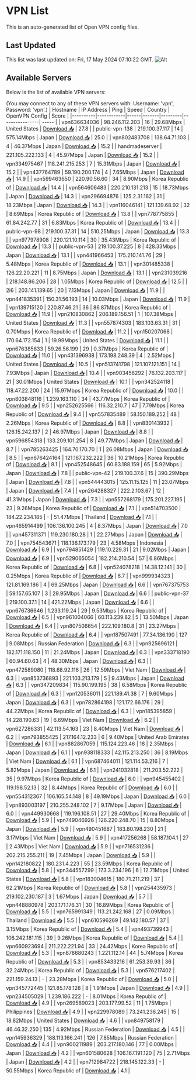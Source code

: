 # VPN List

This is an auto-generated list of Open VPN config files.

## Last Updated

This list was last updated on: Fri, 17 May 2024 07:10:22 GMT.
![Alt](https://repobeats.axiom.co/api/embed/186b98318ef1479477931607c1ad7d823f12451f.svg "Repobeats analytics image")

## Available Servers

Below is the list of available VPN servers:

(You may connect to any of these VPN servers with: Username: 'vpn', Password: 'vpn'.)
| Hostname | IP Address | Ping | Speed | Country | OpenVPN Config | Score |
|----------|------------|------|-------|---------|----------------| ----- |
| vpn636634036 | 98.246.112.203 | 16 | 29.68Mbps | United States | [Download 📥](./configs/server_0_US.ovpn) | 27.8 |
| public-vpn-138 | 219.100.37.117 | 14 | 575.14Mbps | Japan | [Download 📥](./configs/server_1_JP.ovpn) | 25.0 |
| vpn802483708 | 138.64.71.103 | 4 | 46.37Mbps | Japan | [Download 📥](./configs/server_2_JP.ovpn) | 15.2 |
| handmadeserver | 221.105.222.133 | 4 | 45.97Mbps | Japan | [Download 📥](./configs/server_3_JP.ovpn) | 15.2 |
| vpn334975467 | 118.241.215.253 | 7 | 15.31Mbps | Japan | [Download 📥](./configs/server_4_JP.ovpn) | 15.2 |
| vpn437764789 | 59.190.200.174 | 4 | 7.65Mbps | Japan | [Download 📥](./configs/server_5_JP.ovpn) | 14.9 |
| vpn599463650 | 220.90.56.60 | 34 | 8.90Mbps | Korea Republic of | [Download 📥](./configs/server_6_KR.ovpn) | 14.4 |
| vpn564606483 | 220.210.131.213 | 15 | 18.73Mbps | Japan | [Download 📥](./configs/server_7_JP.ovpn) | 14.3 |
| vpn296694876 | 125.2.31.162 | 31 | 18.23Mbps | Japan | [Download 📥](./configs/server_8_JP.ovpn) | 14.3 |
| vpn116046141 | 121.139.68.92 | 32 | 8.69Mbps | Korea Republic of | [Download 📥](./configs/server_9_KR.ovpn) | 13.8 |
| vpn778775855 | 61.84.242.77 | 31 | 6.83Mbps | Korea Republic of | [Download 📥](./configs/server_10_KR.ovpn) | 13.4 |
| public-vpn-98 | 219.100.37.31 | 14 | 510.25Mbps | Japan | [Download 📥](./configs/server_11_JP.ovpn) | 13.3 |
| vpn977978908 | 220.121.10.114 | 30 | 35.43Mbps | Korea Republic of | [Download 📥](./configs/server_12_KR.ovpn) | 13.3 |
| public-vpn-53 | 219.100.37.225 | 8 | 428.33Mbps | Japan | [Download 📥](./configs/server_13_JP.ovpn) | 13.1 |
| vpn441966453 | 175.210.141.76 | 29 | 5.48Mbps | Korea Republic of | [Download 📥](./configs/server_14_KR.ovpn) | 13.1 |
| vpn301485338 | 126.22.20.221 | 11 | 8.75Mbps | Japan | [Download 📥](./configs/server_15_JP.ovpn) | 13.1 |
| vpn231039216 | 218.148.86.206 | 28 | 1.05Mbps | Korea Republic of | [Download 📥](./configs/server_16_KR.ovpn) | 12.5 |
| 2i6 | 203.141.139.65 | 20 | 7.13Mbps | Japan | [Download 📥](./configs/server_17_JP.ovpn) | 11.9 |
| vpn441835391 | 150.31.56.193 | 14 | 10.03Mbps | Japan | [Download 📥](./configs/server_18_JP.ovpn) | 11.9 |
| vpn139715120 | 220.87.46.21 | 36 | 86.87Mbps | Korea Republic of | [Download 📥](./configs/server_19_KR.ovpn) | 11.9 |
| vpn210830862 | 206.189.156.51 | 1 | 107.38Mbps | United States | [Download 📥](./configs/server_20_US.ovpn) | 11.3 |
| vpn557874303 | 183.103.63.31 | 31 | 0.70Mbps | Korea Republic of | [Download 📥](./configs/server_21_KR.ovpn) | 11.2 |
| vpn150207068 | 170.64.172.154 | 1 | 19.99Mbps | United States | [Download 📥](./configs/server_22_US.ovpn) | 11.1 |
| vpn676385833 | 59.26.56.199 | 29 | 0.37Mbps | Korea Republic of | [Download 📥](./configs/server_23_KR.ovpn) | 11.0 |
| vpn431396938 | 173.198.248.39 | 4 | 2.52Mbps | United States | [Download 📥](./configs/server_24_US.ovpn) | 10.5 |
| vpn513741798 | 121.107.121.151 | 14 | 7.93Mbps | Japan | [Download 📥](./configs/server_25_JP.ovpn) | 10.4 |
| vpn903456292 | 76.132.203.117 | 21 | 30.01Mbps | United States | [Download 📥](./configs/server_26_US.ovpn) | 10.1 |
| vpn342524118 | 118.47.22.200 | 24 | 15.97Mbps | Korea Republic of | [Download 📥](./configs/server_27_KR.ovpn) | 10.0 |
| vpn803848116 | 1.239.163.110 | 34 | 43.77Mbps | Korea Republic of | [Download 📥](./configs/server_28_KR.ovpn) | 9.5 |
| vpn252625566 | 116.32.210.7 | 47 | 7.79Mbps | Korea Republic of | [Download 📥](./configs/server_29_KR.ovpn) | 9.4 |
| vpn557835489 | 58.150.189.252 | 48 | 2.26Mbps | Korea Republic of | [Download 📥](./configs/server_30_KR.ovpn) | 8.8 |
| vpn830143932 | 126.15.242.137 | 2 | 46.97Mbps | Japan | [Download 📥](./configs/server_31_JP.ovpn) | 8.8 |
| vpn596854318 | 133.209.101.254 | 8 | 49.77Mbps | Japan | [Download 📥](./configs/server_32_JP.ovpn) | 8.7 |
| vpn785263425 | 164.70.170.70 | 1 | 26.08Mbps | Japan | [Download 📥](./configs/server_33_JP.ovpn) | 8.5 |
| vpn676424164 | 121.167.232.222 | 36 | 10.21Mbps | Korea Republic of | [Download 📥](./configs/server_34_KR.ovpn) | 8.1 |
| vpn452548645 | 60.83.188.159 | 65 | 5.92Mbps | Japan | [Download 📥](./configs/server_35_JP.ovpn) | 7.8 |
| public-vpn-42 | 219.100.37.6 | 15 | 390.29Mbps | Japan | [Download 📥](./configs/server_36_JP.ovpn) | 7.8 |
| vpn544443015 | 125.11.15.125 | 11 | 23.07Mbps | Japan | [Download 📥](./configs/server_37_JP.ovpn) | 7.4 |
| vpn264288327 | 222.2.103.67 | 12 | 41.31Mbps | Japan | [Download 📥](./configs/server_38_JP.ovpn) | 7.3 |
| vpn557268179 | 175.201.227.195 | 23 | 9.26Mbps | Korea Republic of | [Download 📥](./configs/server_39_KR.ovpn) | 7.1 |
| vpn514703500 | 184.22.234.185 | - | 51.47Mbps | Thailand | [Download 📥](./configs/server_40_TH.ovpn) | 7.1 |
| vpn465914499 | 106.136.100.245 | 4 | 8.37Mbps | Japan | [Download 📥](./configs/server_41_JP.ovpn) | 7.0 |
| vpn457311371 | 119.230.180.28 | 1 | 22.27Mbps | Japan | [Download 📥](./configs/server_42_JP.ovpn) | 7.0 |
| vpn754543671 | 118.136.173.179 | 23 | 4.58Mbps | Indonesia | [Download 📥](./configs/server_43_ID.ovpn) | 6.9 |
| vpn794851429 | 119.10.229.31 | 21 | 9.02Mbps | Japan | [Download 📥](./configs/server_44_JP.ovpn) | 6.9 |
| vpn529065054 | 182.214.210.54 | 57 | 6.86Mbps | Korea Republic of | [Download 📥](./configs/server_45_KR.ovpn) | 6.8 |
| vpn524078218 | 14.38.12.141 | 30 | 0.25Mbps | Korea Republic of | [Download 📥](./configs/server_46_KR.ovpn) | 6.7 |
| vpn999934323 | 121.81.169.186 | 4 | 69.25Mbps | Japan | [Download 📥](./configs/server_47_JP.ovpn) | 6.6 |
| vpn767375753 | 59.157.65.107 | 3 | 29.95Mbps | Japan | [Download 📥](./configs/server_48_JP.ovpn) | 6.6 |
| public-vpn-37 | 219.100.37.1 | 14 | 421.22Mbps | Japan | [Download 📥](./configs/server_49_JP.ovpn) | 6.6 |
| vpn676736646 | 1.233.119.24 | 29 | 9.53Mbps | Korea Republic of | [Download 📥](./configs/server_50_KR.ovpn) | 6.5 |
| vpn961004066 | 60.113.239.82 | 5 | 13.50Mbps | Japan | [Download 📥](./configs/server_51_JP.ovpn) | 6.4 |
| vpn807506654 | 222.109.180.8 | 31 | 23.27Mbps | Korea Republic of | [Download 📥](./configs/server_52_KR.ovpn) | 6.4 |
| vpn187507491 | 77.34.136.190 | 127 | 9.08Mbps | Russian Federation | [Download 📥](./configs/server_53_RU.ovpn) | 6.3 |
| vpn925696121 | 182.171.118.150 | 11 | 21.24Mbps | Japan | [Download 📥](./configs/server_54_JP.ovpn) | 6.3 |
| vpn333718190 | 60.94.60.63 | 4 | 48.30Mbps | Japan | [Download 📥](./configs/server_55_JP.ovpn) | 6.3 |
| vpn472589080 | 118.68.92.116 | 26 | 12.59Mbps | Viet Nam | [Download 📥](./configs/server_56_VN.ovpn) | 6.3 |
| vpn853736893 | 221.103.213.179 | 5 | 9.43Mbps | Japan | [Download 📥](./configs/server_57_JP.ovpn) | 6.3 |
| vpn347209834 | 115.90.199.195 | 38 | 6.58Mbps | Korea Republic of | [Download 📥](./configs/server_58_KR.ovpn) | 6.3 |
| vpn120536011 | 221.189.41.38 | 7 | 9.60Mbps | Japan | [Download 📥](./configs/server_59_JP.ovpn) | 6.3 |
| vpn782864198 | 121.172.66.176 | 29 | 44.22Mbps | Korea Republic of | [Download 📥](./configs/server_60_KR.ovpn) | 6.3 |
| vpn185395859 | 14.228.190.63 | 19 | 6.69Mbps | Viet Nam | [Download 📥](./configs/server_61_VN.ovpn) | 6.2 |
| vpn627286331 | 42.113.54.163 | 23 | 8.40Mbps | Viet Nam | [Download 📥](./configs/server_62_VN.ovpn) | 6.2 |
| vpn793855425 | 217.164.12.233 | 6 | 9.40Mbps | United Arab Emirates | [Download 📥](./configs/server_63_AE.ovpn) | 6.1 |
| vpn882867059 | 115.124.223.46 | 18 | 2.35Mbps | Japan | [Download 📥](./configs/server_64_JP.ovpn) | 6.1 |
| vpn938118333 | 42.115.213.250 | 36 | 8.19Mbps | Viet Nam | [Download 📥](./configs/server_65_VN.ovpn) | 6.1 |
| vpn687464011 | 121.114.53.216 | 7 | 5.82Mbps | Japan | [Download 📥](./configs/server_66_JP.ovpn) | 6.1 |
| vpn241032818 | 211.203.52.222 | 35 | 9.97Mbps | Korea Republic of | [Download 📥](./configs/server_67_KR.ovpn) | 6.0 |
| vpn945455402 | 119.198.52.13 | 32 | 8.44Mbps | Korea Republic of | [Download 📥](./configs/server_68_KR.ovpn) | 6.0 |
| vpn554312367 | 106.165.54.148 | 8 | 49.19Mbps | Japan | [Download 📥](./configs/server_69_JP.ovpn) | 6.0 |
| vpn893003197 | 210.255.248.102 | 7 | 9.17Mbps | Japan | [Download 📥](./configs/server_70_JP.ovpn) | 6.0 |
| vpn449930668 | 119.196.108.51 | 27 | 29.40Mbps | Korea Republic of | [Download 📥](./configs/server_71_KR.ovpn) | 5.9 |
| vpn749046926 | 126.220.248.70 | 15 | 8.80Mbps | Japan | [Download 📥](./configs/server_72_JP.ovpn) | 5.9 |
| vpn490451687 | 183.80.198.230 | 21 | 3.17Mbps | Viet Nam | [Download 📥](./configs/server_73_VN.ovpn) | 5.9 |
| vpn417256268 | 58.187.104.1 | 27 | 2.43Mbps | Viet Nam | [Download 📥](./configs/server_74_VN.ovpn) | 5.9 |
| vpn716531236 | 202.215.255.211 | 19 | 7.45Mbps | Japan | [Download 📥](./configs/server_75_JP.ovpn) | 5.9 |
| vpn142180822 | 180.231.4.223 | 55 | 23.59Mbps | Korea Republic of | [Download 📥](./configs/server_76_KR.ovpn) | 5.8 |
| vpn344557299 | 173.3.234.196 | 6 | 12.71Mbps | United States | [Download 📥](./configs/server_77_US.ovpn) | 5.8 |
| vpn183004615 | 180.71.211.219 | 37 | 62.21Mbps | Korea Republic of | [Download 📥](./configs/server_78_KR.ovpn) | 5.8 |
| vpn254435973 | 219.102.230.187 | 3 | 1.67Mbps | Japan | [Download 📥](./configs/server_79_JP.ovpn) | 5.7 |
| vpn448880978 | 203.171.176.31 | 30 | 16.89Mbps | Korea Republic of | [Download 📥](./configs/server_80_KR.ovpn) | 5.5 |
| vpn765991349 | 113.21.242.168 | 27 | 0.09Mbps | Thailand | [Download 📥](./configs/server_81_TH.ovpn) | 5.5 |
| vpn610596269 | 49.142.180.57 | 37 | 3.15Mbps | Korea Republic of | [Download 📥](./configs/server_82_KR.ovpn) | 5.4 |
| vpn493739943 | 106.242.181.115 | 39 | 9.26Mbps | Korea Republic of | [Download 📥](./configs/server_83_KR.ovpn) | 5.4 |
| vpn660923694 | 211.222.221.94 | 33 | 24.42Mbps | Korea Republic of | [Download 📥](./configs/server_84_KR.ovpn) | 5.3 |
| vpn878680243 | 1.221.112.14 | 44 | 5.74Mbps | Korea Republic of | [Download 📥](./configs/server_85_KR.ovpn) | 5.3 |
| vpn853433216 | 61.253.39.93 | 36 | 32.24Mbps | Korea Republic of | [Download 📥](./configs/server_86_KR.ovpn) | 5.3 |
| vpn576217402 | 221.159.24.13 | - | 23.28Mbps | Korea Republic of | [Download 📥](./configs/server_87_KR.ovpn) | 5.0 |
| vpn345772445 | 121.85.178.128 | 8 | 1.91Mbps | Japan | [Download 📥](./configs/server_88_JP.ovpn) | 4.9 |
| vpn234505029 | 1.239.186.222 | - | 8.01Mbps | Korea Republic of | [Download 📥](./configs/server_89_KR.ovpn) | 4.9 |
| vpn269589023 | 203.177.99.52 | 11 | 1.75Mbps | Philippines | [Download 📥](./configs/server_90_PH.ovpn) | 4.9 |
| vpn229978089 | 73.241.236.245 | 15 | 18.82Mbps | United States | [Download 📥](./configs/server_91_US.ovpn) | 4.6 |
| vpn849758179 | 46.46.32.250 | 135 | 4.92Mbps | Russian Federation | [Download 📥](./configs/server_92_RU.ovpn) | 4.5 |
| vpn145936329 | 188.113.166.241 | 126 | 7.85Mbps | Russian Federation | [Download 📥](./configs/server_93_RU.ovpn) | 4.4 |
| vpn900211989 | 203.217.180.146 | 77 | 0.00Mbps | Japan | [Download 📥](./configs/server_94_JP.ovpn) | 4.2 |
| vpn601580628 | 106.167.191.120 | 75 | 2.71Mbps | Japan | [Download 📥](./configs/server_95_JP.ovpn) | 4.2 |
| vpn712984722 | 218.145.122.33 | - | 50.55Mbps | Korea Republic of | [Download 📥](./configs/server_96_KR.ovpn) | 4.1 |
